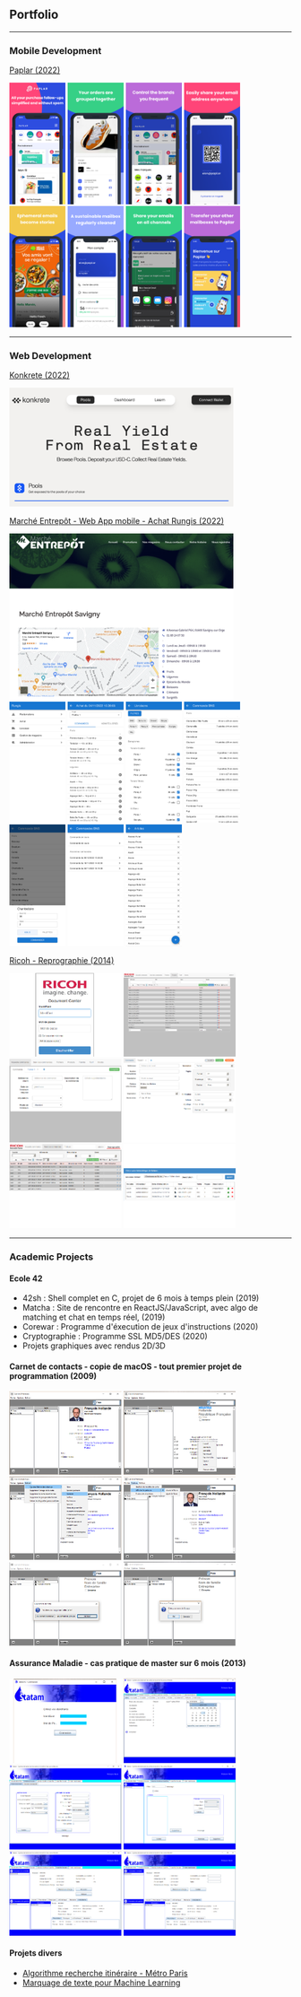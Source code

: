 ## Portfolio

---

### Mobile Development 

[Paplar (2022)](https://paplar.co)
<div>
  <img src="images/paplar/1.png" width="100"/>
  <img src="images/paplar/2.png" width="100"/>
  <img src="images/paplar/3.png" width="100"/>
  <img src="images/paplar/4.png" width="100"/>
</div>
<div>
  <img src="images/paplar/5.png" width="100"/>
  <img src="images/paplar/6.png" width="100"/>
  <img src="images/paplar/7.png" width="100"/>
  <img src="images/paplar/8.png" width="100"/>
</div>

---

### Web Development

[Konkrete (2022)](https://app.konkretedao.com/)
<div>
  <img src="images/konkrete/1.png" width="400"/>
</div>


[Marché Entrepôt - Web App mobile - Achat Rungis (2022)](https://www.marcheentrepot.fr/)
<div>
  <img src="images/me/1.png" width="400"/>
</div>
<div>
  <img src="images/me/2.png" width="100"/>
  <img src="images/me/3.png" width="100"/>
  <img src="images/me/4.png" width="100"/>
  <img src="images/me/5.png" width="100"/>
  <img src="images/me/6.png" width="100"/>
  <img src="images/me/7.png" width="100"/>
  <img src="images/me/8.png" width="100"/>
</div>

[Ricoh - Reprographie (2014)](https://www.ricoh.fr/)
<div>
  <img src="images/ricoh/1.png" width="200"/>
  <img src="images/ricoh/2.png" width="200"/>
  <img src="images/ricoh/3.png" width="200"/>
  <img src="images/ricoh/4.png" width="200"/>
  <img src="images/ricoh/5.png" width="200"/>
  <img src="images/ricoh/6.png" width="200"/>
</div>

---

### Academic Projects

#### Ecole 42
- 42sh : Shell complet en C, projet de 6 mois à temps plein (2019)
- Matcha : Site de rencontre en ReactJS/JavaScript, avec algo de matching et chat en temps réel, (2019)
- Corewar : Programme d'éxecution de jeux d'instructions (2020)
- Cryptographie : Programme SSL MD5/DES (2020)
- Projets graphiques avec rendus 2D/3D

#### Carnet de contacts - copie de macOS - tout premier projet de programmation (2009)
<div>
  <img src="images/contacts/1.png" width="200"/>
  <img src="images/contacts/2.png" width="200"/>
  <img src="images/contacts/3.png" width="200"/>
  <img src="images/contacts/4.png" width="200"/>
  <img src="images/contacts/5.png" width="200"/>
  <img src="images/contacts/6.png" width="200"/>
</div>


#### Assurance Maladie - cas pratique de master sur 6 mois (2013)
<div>
  <img src="images/am/1.png" width="200"/>
  <img src="images/am/2.png" width="200"/>
  <img src="images/am/3.png" width="200"/>
  <img src="images/am/4.png" width="200"/>
  <img src="images/am/5.png" width="200"/>
  <img src="images/am/6.png" width="200"/>
</div>

#### Projets divers
- [Algorithme recherche itinéraire - Métro Paris](http://heidyby.free.fr/projects/metro-paris/)
- [Marquage de texte pour Machine Learning](http://heidyby.free.fr/projects/doctrine/)
